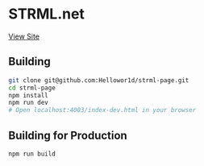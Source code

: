 STRML.net
=========

[View Site](http://hellowor1d.github.io/strml-page/)

Building
--------

```bash
git clone git@github.com:Hellowor1d/strml-page.git
cd strml-page
npm install
npm run dev
# Open localhost:4003/index-dev.html in your browser
```

Building for Production
--------

```bash
npm run build
```
